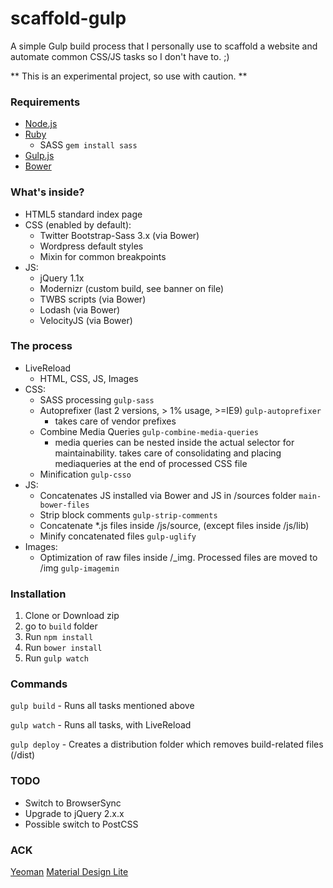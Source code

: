 # scaffold-gulp #

A simple Gulp build process that I personally use to scaffold a website and automate common CSS/JS tasks so I don't have to. ;)

** This is an experimental project, so use with caution. **

### Requirements ###
* [Node.js](https://nodejs.org/)
* [Ruby](https://www.ruby-lang.org/en/downloads/)
    * SASS `gem install sass`
* [Gulp.js](http://gulpjs.com/)
* [Bower](http://bower.io/)

### What's inside? ###

* HTML5 standard index page
* CSS (enabled by default):
    * Twitter Bootstrap-Sass 3.x (via Bower)
    * Wordpress default styles
    * Mixin for common breakpoints
* JS:
    * jQuery 1.1x
    * Modernizr (custom build, see banner on file)
    * TWBS scripts (via Bower)
    * Lodash (via Bower)
    * VelocityJS (via Bower)

### The process ###

* LiveReload
    * HTML, CSS, JS, Images
* CSS:
    * SASS processing `gulp-sass`
    * Autoprefixer (last 2 versions, > 1% usage, >=IE9) `gulp-autoprefixer`
        * takes care of vendor prefixes
    * Combine Media Queries `gulp-combine-media-queries`
        * media queries can be nested inside the actual selector for maintainability. takes care of consolidating and placing mediaqueries at the end of processed CSS file
    * Minification `gulp-csso`
* JS:
    * Concatenates JS installed via Bower and JS in /sources folder `main-bower-files`
    * Strip block comments `gulp-strip-comments`
    * Concatenate *.js files inside /js/source, (except files inside /js/lib)
    * Minify concatenated files `gulp-uglify`
* Images:
    * Optimization of raw files inside /_img. Processed files are moved to /img `gulp-imagemin`

### Installation ###

1. Clone or Download zip
2. go to `build` folder
3. Run `npm install`
4. Run `bower install`
5. Run `gulp watch`

### Commands ###
`gulp build` - Runs all tasks mentioned above

`gulp watch` - Runs all tasks, with LiveReload

`gulp deploy` - Creates a distribution folder which removes build-related files (/dist)

### TODO ###
* Switch to BrowserSync
* Upgrade to jQuery 2.x.x
* Possible switch to PostCSS

### ACK ###
[Yeoman](http://yeoman.io/)
[Material Design Lite](https://github.com/google/material-design-lite)
